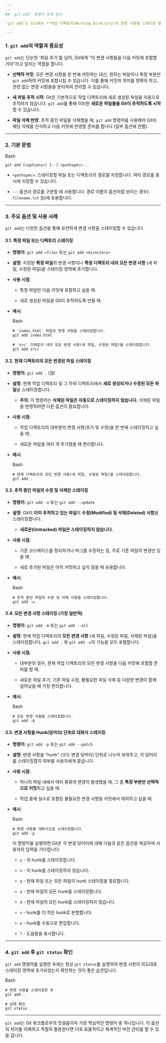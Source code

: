 ```yaml
---
---
## `git add` 명령어 상세 정리

`git add`는 Git에서 **작업 디렉토리(Working Directory)의 변경 사항을 스테이징 영역(Staging Area 또는 Index)에 추가하여 다음 커밋에 포함될 준비를 하는 명령어**입니다. Git의 3단계 워크플로우(작업 디렉토리 -> 스테이징 영역 -> 로컬 저장소)에서 스테이징 영역으로 변경을 이동시키는 첫 번째 단계입니다.

---
```


### 1. `git add`의 역할과 중요성

`git add`는 단순한 '파일 추가'를 넘어, Git에게 "이 변경 사항들을 다음 커밋에 포함할 거야"라고 알리는 역할을 합니다.

- **선택적 커밋**: 모든 변경 사항을 한 번에 커밋하는 대신, 원하는 파일이나 특정 부분만 `git add`하여 커밋에 포함시킬 수 있습니다. 이를 통해 커밋의 의미를 명확히 하고, 관련 없는 변경 사항들을 분리하여 관리할 수 있습니다.
    
- **새 파일 추적 시작**: Git은 기본적으로 작업 디렉토리에 새로 생성된 파일을 자동으로 추적하지 않습니다. `git add`를 통해 이러한 **새로운 파일들을 Git이 추적하도록 시작**할 수 있습니다.
    
- **파일 삭제 반영**: 추적 중인 파일을 삭제했을 때, `git add` 명령어를 사용해야 Git이 해당 삭제를 인식하고 다음 커밋에 반영할 준비를 합니다 (일부 옵션에 한함).
    

---

### 2. 기본 문법

Bash

```
git add [<options>] [--] <pathspec>...
```

- `<pathspec>`: 스테이징할 파일 또는 디렉토리의 경로를 지정합니다. 여러 경로를 동시에 지정할 수 있습니다.
    
- `--`: 옵션과 경로를 구분할 때 사용합니다. 경로 이름이 옵션처럼 보이는 경우(`-filename.txt` 등)에 유용합니다.
    

---

### 3. 주요 옵션 및 사용 사례

`git add`는 다양한 옵션을 통해 유연하게 변경 사항을 스테이징할 수 있습니다.

#### 3.1. 특정 파일 또는 디렉토리 스테이징

- **명령어**: `git add <file>` 또는 `git add <directory>`
    
- **설명**: 지정된 **특정 파일**의 변경 사항이나 **특정 디렉토리 내의 모든 변경 사항** (새 파일, 수정된 파일)을 스테이징 영역에 추가합니다.
    
- **사용 시점**:
    
    - 특정 파일만 다음 커밋에 포함하고 싶을 때.
        
    - 새로 생성된 파일을 Git이 추적하도록 만들 때.
        
- **예시**:
    
    Bash
    
    ```
    # 'index.html' 파일의 변경 사항을 스테이징합니다.
    git add index.html
    
    # 'src' 디렉토리 내의 모든 변경 사항(새 파일, 수정된 파일)을 스테이징합니다.
    git add src/
    ```
    

#### 3.2. 현재 디렉토리의 모든 변경된 파일 스테이징

- **명령어**: `git add .` (점)
    
- **설명**: 현재 작업 디렉토리 및 그 하위 디렉토리에서 **새로 생성되거나 수정된 모든 파일**을 스테이징합니다.
    
    - **주의**: 이 명령어는 **삭제된 파일은 자동으로 스테이징하지 않습니다.** 삭제된 파일을 반영하려면 다른 옵션이 필요합니다.
        
- **사용 시점**:
    
    - 작업 디렉토리의 대부분의 변경 사항(추가 및 수정)을 한 번에 스테이징하고 싶을 때.
        
    - 새로운 파일을 여러 개 추가했을 때 편리합니다.
        
- **예시**:
    
    Bash
    
    ```
    # 현재 디렉토리의 모든 변경 사항(새 파일, 수정된 파일)을 스테이징합니다.
    git add .
    ```
    

#### 3.3. 추적 중인 파일의 수정 및 삭제만 스테이징

- **명령어**: `git add -u` 또는 `git add --update`
    
- **설명**: Git이 **이미 추적하고 있는 파일**의 **수정(Modified) 및 삭제(Deleted) 사항**을 스테이징합니다.
    
    - **새로운(Untracked) 파일은 스테이징하지 않습니다.**
        
- **사용 시점**:
    
    - 기존 코드베이스를 정리하거나 버그를 수정하는 등, 주로 기존 파일의 변경만 있을 때.
        
    - 새로 추가된 파일은 아직 커밋하고 싶지 않을 때 유용합니다.
        
- **예시**:
    
    Bash
    
    ```
    # 추적 중인 파일의 수정 및 삭제 사항을 스테이징합니다.
    git add -u
    ```
    

#### 3.4. 모든 변경 사항 스테이징 (가장 일반적)

- **명령어**: `git add -A` 또는 `git add --all`
    
- **설명**: 현재 작업 디렉토리의 **모든 변경 사항** (새 파일, 수정된 파일, 삭제된 파일)을 스테이징합니다. `git add .` 와 `git add -u`의 기능을 모두 포함합니다.
    
- **사용 시점**:
    
    - 대부분의 경우, 현재 작업 디렉토리의 모든 변경 사항을 다음 커밋에 포함할 준비를 할 때.
        
    - 새로운 파일 추가, 기존 파일 수정, 불필요한 파일 삭제 등 다양한 변경이 함께 일어났을 때 가장 편리합니다.
        
- **예시**:
    
    Bash
    
    ```
    # 모든 변경 사항을 스테이징합니다.
    git add -A
    ```
    

#### 3.5. 변경 사항을 Hunk(덩어리) 단위로 대화식 스테이징

- **명령어**: `git add -p` 또는 `git add --patch`
    
- **설명**: 변경 사항을 "hunk" (코드 변경 덩어리) 단위로 나누어 보여주고, 각 덩어리를 스테이징할지 여부를 사용자에게 묻습니다.
    
- **사용 시점**:
    
    - 하나의 파일 내에서 여러 종류의 변경이 발생했을 때, 그 중 **특정 부분만 선택적으로 커밋**하고 싶을 때.
        
    - 작업 중에 실수로 포함된 불필요한 변경 사항을 커밋에서 제외하고 싶을 때.
        
- **예시**:
    
    Bash
    
    ```
    # 변경 사항을 대화식으로 스테이징합니다.
    git add -p
    ```
    
    이 명령어를 실행하면 Git은 각 변경 덩어리에 대해 다음과 같은 옵션을 제공하며 사용자의 입력을 기다립니다:
    
    - `y` - 이 hunk를 스테이징합니다.
        
    - `n` - 이 hunk를 스테이징하지 않습니다.
        
    - `q` - 현재 파일 또는 모든 파일의 hunk 스테이징을 종료합니다.
        
    - `a` - 현재 파일의 모든 hunk를 스테이징합니다.
        
    - `d` - 현재 파일의 모든 hunk를 스테이징하지 않습니다.
        
    - `s` - hunk를 더 작은 hunk로 분할합니다.
        
    - `e` - hunk를 수동으로 편집합니다.
        
    - `?` - 도움말을 표시합니다.
        

---

### 4. `git add` 후 `git status` 확인

`git add` 명령어를 실행한 후에는 항상 `git status`를 실행하여 변경 사항이 의도대로 스테이징 영역에 추가되었는지 확인하는 것이 좋은 습관입니다.

Bash

```
# 변경 사항을 스테이징한 후
git add .

# 상태 확인
git status
```

---

`git add`는 Git 워크플로우의 첫걸음이자 가장 핵심적인 명령어 중 하나입니다. 각 옵션의 차이를 이해하고 적절히 활용한다면 더욱 효율적이고 체계적인 버전 관리를 할 수 있을 겁니다.